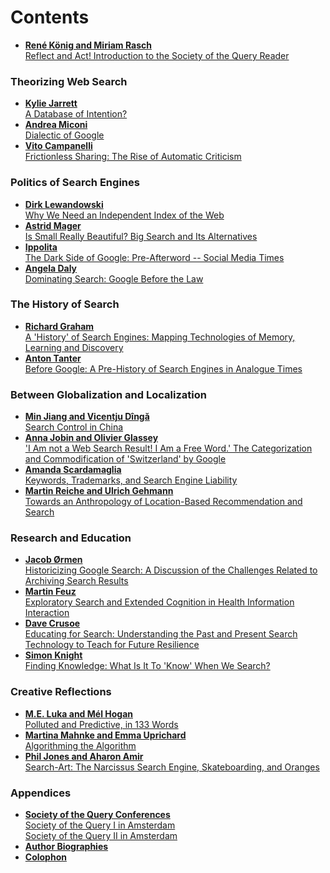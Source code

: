 # Contents

* [ **René König and Miriam Rasch**  
Reflect and Act! Introduction to the Society of the Query Reader ](#reflect-and-act-introduction-to-the-society-of-the-query-reader)


### Theorizing Web Search

* [ **Kylie Jarrett**  
A Database of Intention?](#a-database-of-intention)
* [ **Andrea Miconi**  
Dialectic of Google ](#dialectic-of-google)
* [ **Vito Campanelli**  
Frictionless Sharing: The Rise of Automatic Criticism ](#frictionless-sharing-the-rise-of-automatic-criticism)


### Politics of Search Engines

* [ **Dirk Lewandowski**  
Why We Need an Independent Index of the Web ](#why-we-need-an-independent-index-of-the-web)
* [ **Astrid Mager**  
Is Small Really Beautiful? Big Search and Its Alternatives ](#is-small-really-beautiful-big-search-and-its-alternatives)
* [ **Ippolita**  
The Dark Side of Google: Pre-Afterword -- Social Media Times ](#the-dark-side-of-google-pre-afterword-social-media-times)
* [ **Angela Daly**  
Dominating Search: Google Before the Law ](#dominating-search-google-before-the-law)


### The History of Search

* [ **Richard Graham**  
A 'History' of Search Engines: Mapping Technologies of Memory, Learning and Discovery ](#a-history-of-search-engines-mapping-technologies-of-memory-learning-and-discovery)
* [ **Anton Tanter**  
Before Google: A Pre-History of Search Engines in Analogue Times ](#before-google-a-pre-history-of-search-engines-in-analogue-times)


### Between Globalization and Localization

* [ **Min Jiang and Vicentju Dîngă**  
Search Control in China](#search-control-in-china)
* [ **Anna Jobin and Olivier Glassey**  
'I Am not a Web Search Result! I Am a Free Word.' The Categorization and Commodification of 'Switzerland' by Google ](#i-am-not-a-web-search-result-i-am-a-free-word-the-categorization-and-commodification-of-switzerland-by-google)
* [ **Amanda Scardamaglia**  
Keywords, Trademarks, and Search Engine Liability ](#keywords-trademarks-and-search-engine-liability)
* [ **Martin Reiche and Ulrich Gehmann**  
Towards an Anthropology of Location-Based Recommendation and Search ](#towards-an-anthropology-of-location-based-recommendation-and-search)


### Research and Education

* [ **Jacob Ørmen**  
Historicizing Google Search: A Discussion of the Challenges Related to Archiving Search Results ](#historicizing-google-search-a-discussion-of-the-challenges-related-to-archiving-search-results)
* [ **Martin Feuz**  
Exploratory Search and Extended Cognition in Health Information Interaction ](#exploratory-search-and-extended-cognition-in-health-information-interaction)
* [ **Dave Crusoe**  
Educating for Search: Understanding the Past and Present Search Technology to Teach for Future Resilience ](#educating-for-search-understanding-the-past-and-present-search-technology-to-teach-for-future-resilience)
* [ **Simon Knight**  
Finding Knowledge: What Is It To 'Know' When We Search?](#finding-knowledge-what-is-it-to-know-when-we-search)


### Creative Reflections

* [ **M.E. Luka and Mél Hogan**  
Polluted and Predictive, in 133 Words ](#polluted-and-predictive-in-133-words)
* [ **Martina Mahnke and Emma Uprichard**  
Algorithming the Algorithm ](#algorithming-the-algorithm)
* [ **Phil Jones and Aharon Amir**  
Search-Art: The Narcissus Search Engine, Skateboarding, and Oranges ](#search-art-the-narcissus-search-engine-skateboarding-and-oranges)


### Appendices

* [ **Society of the Query Conferences**  
Society of the Query I in Amsterdam  
Society of the Query II in Amsterdam ](#society-of-the-query-conferences)
* [ **Author Biographies** ](#author-biographies)
* [ **Colophon** ](#colophon)
